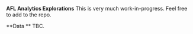 **AFL Analytics Explorations**
This is very much work-in-progress. Feel free to add to the repo. 

**Data
**
TBC.
